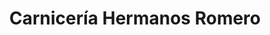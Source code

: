 ---
title: "Carnicería Hermanos Romero"
url: /torrent/carniceria-hermanos-romero/
shop: carnicero
---